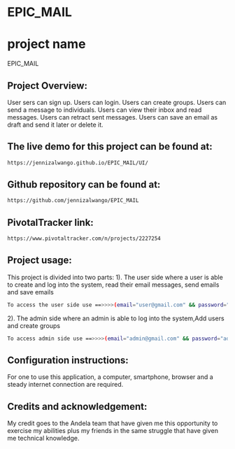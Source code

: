 # EPIC_MAIL

# project name
 EPIC_MAIL

## Project Overview: ##
User sers can sign up. Users can login. Users can create groups. Users can send a message to individuals. Users can view their inbox and read messages. Users can retract sent messages. Users can save an email as draft and send it later or delete it.

## The live demo for this project can be found at: ##
```bash
https://jennizalwango.github.io/EPIC_MAIL/UI/
```

## Github repository can be found at: ##
```bash
https://github.com/jennizalwango/EPIC_MAIL
```

## PivotalTracker link: ##
```bash
https://www.pivotaltracker.com/n/projects/2227254
```

## Project usage: ##
This project is divided into two parts:
1). The user side where a user is able to create and log into the system, read their email messages, send emails and save emails
```bash
To access the user side use ==>>>>(email="user@gmail.com" && password="user123").
```

2). The admin side where an admin is able to log into the system,Add users and create groups
```bash
To access admin side use ==>>>>(email="admin@gmail.com" && password="admin123").
```

## Configuration instructions: ##
For one to use this application, a computer, smartphone, browser and a steady internet connection are required.


## Credits and acknowledgement: ##
My credit goes to the Andela team that have given me this opportunity to exercise my abilities plus my friends in the same struggle that have given me technical knowledge.

